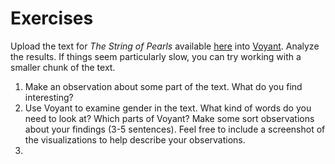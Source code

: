 # Exercises

Upload the text for *The String of Pearls* available [here](https://raw.githubusercontent.com/bmw9t/introduction-to-text-analysis/master/assets/the_string_of_pearls_full.txt) into [Voyant](voyant-tools.org). Analyze the results. If things seem particularly slow, you can try working with a smaller chunk of the text.

1. Make an observation about some part of the text. What do you find interesting?
2. Use Voyant to examine gender in the text. What kind of words do you need to look at? Which parts of Voyant? Make some sort observations about your findings (3-5 sentences). Feel free to include a screenshot of the visualizations to help describe your observations.
3. 
